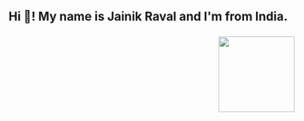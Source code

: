 <h2 align="left">Hi 👋! My name is Jainik Raval and I'm  from India.</h2>

###


###

<img align="right" height="134" src="https://user-images.githubusercontent.com/74038190/212749171-b84692a8-2b04-4e3b-93ca-ac14705da224.gif"  />

###

<div align="left">
  

  
</div>

###

<div align="left">
</div>

###



###
